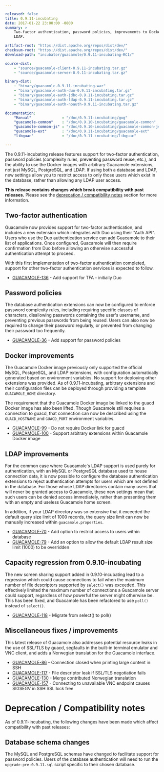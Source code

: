 ```yaml
---

released: false
title: 0.9.11-incubating
date: 2017-01-22 23:00:00 -0800
summary: >
    Two-factor authentication, password policies, improvements to Docker and
    LDAP.

artifact-root: "https://dist.apache.org/repos/dist/dev/"
checksum-root: "https://dist.apache.org/repos/dist/dev/"
download-path: "incubator/guacamole/0.9.11-incubating-RC1/"

source-dist:
    - "source/guacamole-client-0.9.11-incubating.tar.gz"
    - "source/guacamole-server-0.9.11-incubating.tar.gz"

binary-dist:
    - "binary/guacamole-0.9.11-incubating.war"
    - "binary/guacamole-auth-duo-0.9.11-incubating.tar.gz"
    - "binary/guacamole-auth-jdbc-0.9.11-incubating.tar.gz"
    - "binary/guacamole-auth-ldap-0.9.11-incubating.tar.gz"
    - "binary/guacamole-auth-noauth-0.9.11-incubating.tar.gz"

documentation:
    "Manual"              : "/doc/0.9.11-incubating/gug"
    "guacamole-common"    : "/doc/0.9.10-incubating/guacamole-common"
    "guacamole-common-js" : "/doc/0.9.10-incubating/guacamole-common-js"
    "guacamole-ext"       : "/doc/0.9.11-incubating/guacamole-ext"
    "libguac"             : "/doc/0.9.11-incubating/libguac"

---
```



The 0.9.11-incubating release features support for two-factor authentication,
password policies (complexity rules, preventing password reuse, etc.), and
the ability to use the Docker images with arbitrary Guacamole extensions, not
just MySQL, PostgreSQL, and LDAP. If using both a database and LDAP, new
settings allow you to restrict access to only those users which exist in the
database, rather than allowing any LDAP user access.

**This release contains changes which break compatibility with past releases.**
Please see the [deprecation / compatibility
notes](#deprecation--compatibility-notes) section for more information.


Two-factor authentication
-------------------------

Guacamole now provides support for two-factor authentication, and includes
a new extension which integrates with Duo using their "Auth API". Users who use
the Duo authentication service can add Guacamole to their list of applications.
Once configured, Guacamole will then require confirmation from Duo before
allowing an otherwise successful authentication attempt to proceed.

With this first implementation of two-factor authentication completed, support
for other two-factor authentication services is expected to follow.

 * [GUACAMOLE-136](https://issues.apache.org/jira/browse/GUACAMOLE-136) - Add support for TFA - initially Duo

Password policies
-----------------

The database authentication extensions can now be configured to enforce
password complexity rules, including requiring specific classes of characters,
disallowing passwords containing the user's username, and preventing previous
passwords from being reused. Users can also now be required to change their
password regularly, or prevented from changing their password too frequently.

 * [GUACAMOLE-36](https://issues.apache.org/jira/browse/GUACAMOLE-36) - Add support for password policies

Docker improvements
-------------------

The Guacamole Docker image previously only supported the official MySQL,
PostgreSQL, and LDAP extensions, with configuration automatically generated
based on environment variables. No support for deploying other extensions was
provided. As of 0.9.11-incubating, arbitrary extensions and their configuration
files can be deployed through providing a template `GUACAMOLE_HOME` directory.

The requirement that the Guacamole Docker image be linked to the guacd Docker
image has also been lifted. Though Guacamole still requires a connection to
guacd, that connection can now be described using the `GUACD_HOSTNAME` and
`GUACD_PORT` environment variables.

 * [GUACAMOLE-99](https://issues.apache.org/jira/browse/GUACAMOLE-99) - Do not require Docker link for guacd
 * [GUACAMOLE-100](https://issues.apache.org/jira/browse/GUACAMOLE-100) - Support arbitrary extensions within Guacamole Docker image

LDAP improvements
-----------------

For the common case where Guacamole's LDAP support is used purely for
authentication, with an MySQL or PostgreSQL database used to house connection
data, it is now possible to configure the database authentication extensions
to reject authentication attempts for users which are not defined in the
database. For those whose LDAP directories contain many users that will never
be granted access to Guacamole, these new settings mean that such users can
be denied access immediately, rather than presenting them with an empty and
useless Guacamole home screen.

In addition, if your LDAP directory was so extensive that it exceeded the
default query size limit of 1000 records, the query size limit can now be
manually increased within `guacamole.properties`.

 * [GUACAMOLE-70](https://issues.apache.org/jira/browse/GUACAMOLE-70) - Add option to restrict access to users within database
 * [GUACAMOLE-79](https://issues.apache.org/jira/browse/GUACAMOLE-79) - Add an option to allow the default LDAP result size limit (1000) to be overridden

Capacity regression from 0.9.10-incubating
------------------------------------------

The new screen sharing support added in 0.9.10-incubating lead to a regression
which could cause connections to fail when the maximum number of file
descriptors supported by `select()` was exceeded. This effectively limited the
maximum number of connections a Guacamole server could support, regardless of
how powerful the server might otherwise be. This has been fixed, and Guacamole
has been refactored to use `poll()` instead of `select()`.

 * [GUACAMOLE-118](https://issues.apache.org/jira/browse/GUACAMOLE-118) - Migrate from select() to poll()

Miscellaneous fixes / improvements
----------------------------------

This latest release of Guacamole also addresses potential resource leaks in the
use of SSL/TLS by guacd, segfaults in the built-in terminal emulator and VNC
client, and adds a Norwegian translation for the Guacamole interface.

 * [GUACAMOLE-86](https://issues.apache.org/jira/browse/GUACAMOLE-86) - Connection closed when printing large content in SSH
 * [GUACAMOLE-117](https://issues.apache.org/jira/browse/GUACAMOLE-117) - File descriptor leak if SSL/TLS negotiation fails
 * [GUACAMOLE-130](https://issues.apache.org/jira/browse/GUACAMOLE-130) - Merge contributed Norwegian translation
 * [GUACAMOLE-157](https://issues.apache.org/jira/browse/GUACAMOLE-157) - Connecting to unavailable VNC endpoint causes SIGSEGV in SSH SSL lock free


Deprecation / Compatibility notes
=================================

As of 0.9.11-incubating, the following changes have been made which affect
compatibility with past releases:


Database schema changes
-----------------------

The MySQL and PostgreSQL schemas have changed to facilitate support for
password policies. Users of the database authentication will need to run the
`upgrade-pre-0.9.11.sql` script specific to their chosen database.

